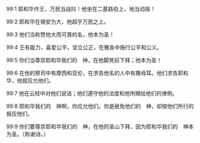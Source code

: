 <a id="1"></a>99:1  耶和华作王，万民当战抖！他坐在二基路伯上，地当动摇！  

<a id="2"></a>99:2  耶和华在锡安为大，他超乎万民之上。  

<a id="3"></a>99:3  他们当称赞他大而可畏的名，他本为圣！  

<a id="4"></a>99:4  王有能力，喜爱公平，坚立公正，在雅各中施行公平和公义。  

<a id="5"></a>99:5  你们当尊崇耶和华我们的　神，在他脚凳前下拜；他本为圣！  

<a id="6"></a>99:6  在他的祭司中有摩西和亚伦，在求告他名的人中有撒母耳。他们求告耶和华，他就应允他们。  

<a id="7"></a>99:7  他在云柱中对他们说话；他们遵守他的法度和他所赐给他们的律例。  

<a id="8"></a>99:8  耶和华我们的　神啊，你应允他们。你是赦免他们的　神，却按他们所行的报应他们。  

<a id="9"></a>99:9  你们要尊崇耶和华我们的　神，在他的圣山下拜，因为耶和华我们的　神本为圣。〔称谢诗。〕  

